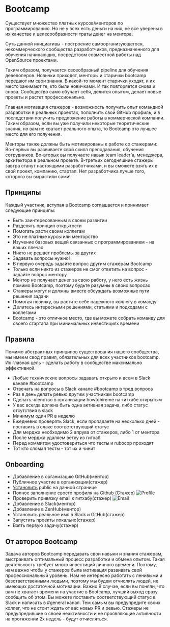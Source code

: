 # Bootcamp

Существует множество платных курсов/менторов по программированию. Но не у всех есть деньги на них, не все уверены в их качестве и целесообразности траты денег на ментора.

Суть данной инициативы - построение самоорганизующегося, некоммерческого сообщества разработчиков, предназначенного для обучения начинающих, посредством совместной работы над OpenSource проектами.

Таким образом, получается своеобразный pipeline для обучения девелоперов.
Новички приходят, менторы и старички bootcamp передают им свои знания.
В какой-то момент старички уходят, и их место занимают те, кто были новичками. И так повторяется снова и снова. Сообщество само обучает себя, делится опытом, делает новые проекты и растет профессионально.

Главная мотивация стажеров - возможность получить опыт командной разработки в реальных проектах, пополнить свой GitHub профиль, и в последствии получить предложение работы в коммерческой компании. Таким образом, если вы уже получили некоторые теоретические знания, но вам не хватает реального опыта, то Bootcamp это лучшее место для его получения.

Менторы также должны быть мотивированы к работе со стажерами:
Во-первых вы развиваете свой скилл преподавания, обучения сотрудников.
Во-вторых вы получаете навык team leader’а, менеджера, архитектора в реальном проекте.
В-третьих сегодняшние стажеры завтра станут настоящими разработчиками, и вы сможете взять их в свой проект, компанию, стартап. Нет разработчика лучше того, которого вы вырастили сами!

## Принципы

Каждый участник, вступая в Bootcamp соглашается и принимает следующие принципы:

* Быть заинтересованным в своем развитии
* Разделять принцип открытости
* Помогать расти своим коллегам
* Это не платные курсы или менторство
* Изучение базовых вещей связанных с программированием - на ваших плечах
* Никто не решает проблемы за других
* Задавать вопросы нужно!
* В первую очередь задайте вопрос другим стажерам Bootcamp
* Только если никто из стажеров не смог ответить на вопрос - задайте вопрос ментору
* Ментор не получает денег за свою работу, у него есть жизнь помимо Bootcamp, поэтому будьте разумны в своих вопросах
* Стажеры могут и должны вместе обсуждать возможные пути решения задачи
* Помогая новичку, вы растите себе надежного коллегу в команду
* Делитесь интересными решениями, статьями и подходами с коллегами
* Bootcamp - это отличное место, где вы можете собрать команду для своего стартапа при минимальных инвестициях времени

## Правила

Помимо абстрактных принципов существования нашего сообщества, мы имеем свод правил, обязательных для всех участников bootcamp. Их главная цель - сделать работу в сообществе максимально эффективной.

* Любые технические вопросы задавать открыто и всем в Slack канале #bootcamp
* Отвечать на вопросы в Slack канале #bootcamp в тред вопроса
* Раз в день делать ревью другим участникам bootcamp
* Сделать членство в организации howtohireme на гитхабе открытым
* У вас всегда должна быть одна активная задача, либо статус отсутствия в slack
* Минимум один PR в неделю
* Ежедневно проверять Slack, если пропадаете на несколько дней - поставить в слаке соответствующий статус
* Для мерджа необходимо 2 апрува от стажеров, либо 1 от ментора
* После мерджа удаляем ветку из гитхаб
* Перед коммитом удостовериться что тесты и rubocop проходят
* Тот кто сломал тесты - тот их и чинит

## Onboarding

* Добавление в организацию GitHub(ментор)
* Публичное участие в организации(стажер)
* [Установить](https://github.com/orgs/howtohireme/people) public на данной странице
* Полное заполнение своего профиля на Github (Стажер)
	![Profile](https://api.monosnap.com/rpc/file/download?id=RH6S4UPq2doHCPKI5kOPH83cvvgq9l)
* Проверить привязку email к гитхабу(стажер)
	![Email](https://api.monosnap.com/rpc/file/download?id=ISWWozjdWQTbDIw6E5R1ZulOIfF4lA)
* Добавление в Slack(ментор)
* Добавление в ZenHub(ментор)
* Установить реальное имя в Slack и GitHub(стажер)
* Запустить проекты локально(стажер)
* Взять первую задачу(стажер)

## От авторов Bootcamp

Задача авторов Bootcamp передавать свои навыки и знания стажерам, выстраивать оптимальный процесс разработки и обмена опытом. Такая деятельность требует много инвестиций личного времени. Поэтому, нам важно чтобы у стажеров была мотивация развивать свой профессиональный уровень.
Нам не интересно работать с ленивыми и безответственными людьми, поэтому мы будем отчислять людей, не имеющих достаточной мотивации.
Важно
В случае, если вы поняли, что вам не хватает времени на участие в Bootcamp, лучший выход сразу сообщить об этом. Вы можете поставить соответствующий статус в Slack и написать в #general канал. Тем самым вы предупредите своих коллег, что не стоит ждать от вас новых PR и ревью.
Стажеры не предупредившие о своей неактивности и не проявляющие активности на протяжении 2х недель - будут отчисляться.
